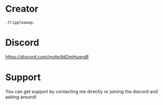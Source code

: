 # Creator
```
.trippleawap.
```
# Discord
https://discord.com/invite/btDmHuqrgB

# Support 
You can get support by contacting me directly or joining the discord and asking around!
